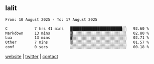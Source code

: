 ## lalit

<!--START_SECTION:waka-->

```txt
From: 10 August 2025 - To: 17 August 2025

C            7 hrs 41 mins   ███████████████████████░░   92.60 %
Markdown     13 mins         ▓░░░░░░░░░░░░░░░░░░░░░░░░   02.80 %
Lua          13 mins         ▓░░░░░░░░░░░░░░░░░░░░░░░░   02.71 %
Other        7 mins          ▒░░░░░░░░░░░░░░░░░░░░░░░░   01.57 %
conf         0 secs          ░░░░░░░░░░░░░░░░░░░░░░░░░   00.18 %
```

<!--END_SECTION:waka-->

[website](https://lalit.sh) | [twitter](https://x.com/@lalitcodes) | [contact](https://lalit.sh/contact)
